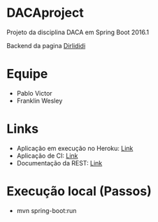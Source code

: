 # DACAproject
Projeto da disciplina DACA em Spring Boot 2016.1

Backend da pagina [Dirlididi](http://dirlididi.com/client/index.html)

# Equipe
- Pablo Victor
- Franklin Wesley

# Links
- Aplicação em execução no Heroku: [Link](https://daca.herokuapp.com/)
- Aplicação de CI: [Link](https://travis-ci.org/franklinwesley/DACAproject/)
- Documentação da REST: [Link](http://daca.herokuapp.com/swagger-ui.html/)

# Execução local (Passos)
- mvn spring-boot:run


